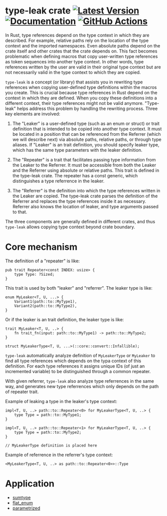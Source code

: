 # type-leak crate [![Latest Version]][crates.io] [![Documentation]][docs.rs] [![GitHub Actions]][actions]

[Latest Version]: https://img.shields.io/crates/v/type-leak.svg
[crates.io]: https://crates.io/crates/type-leak
[Documentation]: https://img.shields.io/docsrs/type-leak
[docs.rs]: https://docs.rs/type-leak/latest/type-leak/
[GitHub Actions]: https://github.com/yasuo-ozu/type-leak/actions/workflows/rust.yml/badge.svg
[actions]: https://github.com/yasuo-ozu/type-leak/actions/workflows/rust.yml

In Rust, type references depend on the type context in which they are described. For example, relative paths rely on the location of the type context and the imported namespaces. Even absolute paths depend on the crate itself and other crates that the crate depends on. This fact becomes problematic when defining macros that copy user-written type references as token sequences into another type context. In other words, type references written by the user are valid in their original type context but are not necessarily valid in the type context to which they are copied.

`type-leak` is a concept (or library) that assists you in rewriting type references when copying user-defined type definitions within the macros you create. This is crucial because type references in Rust depend on the context in which they are defined. When you copy these definitions into a different context, their type references might not be valid anymore. "Type-leak" helps address this problem by handling the rewriting process. Three key elements are involved:

1. The "Leaker" is a user-defined type (such as an enum or struct) or trait definition that is intended to be copied into another type context. It must be located in a position that can be referenced from the Referrer (which we will describe next) via absolute paths, relative paths, or through type aliases. If "Leaker" is an trait definition, you should specify leaker type, which has the same type parameters with the leaker definition.

2. The "Repeater" is a trait that facilitates passing type information from the Leaker to the Referrer. It must be accessible from both the Leaker and the Referrer using absolute or relative paths. This trait is defined in the type-leak crate. The repeater has a const generic, which distinguishes a type referrence in the leaker.

3. The "Referrer" is the definition into which the type references written in the Leaker are copied. The type-leak crate parses the definition of the Referrer and replaces the type references inside it as necessary. Referrer also knows the location of leaker, and type arguments passed to that.

The three components are generally defined in different crates, and thus `type-leak` allows copying type context beyond crate boundary.

# Core mechanism

The definition of a "repeater" is like:

```rust,ignore
pub trait Repeater<const INDEX: usize> {
    type Type: ?Sized;
}
```

This trait is used by both "leaker" and "referrer". The leaker type is like:

```rust,ignore
enum MyLeaker<T, U, ...> {
    Variant1(path::to::MyType1),
    Variant2(path::to::MyType2),
}
```

Or if the leaker is an trait definition, the leaker type is like:

```rust,ignore
trait MyLeaker<T, U, ..> {
    fn trait_fn(input: path::to::MyType1) -> path::to::MyType2;
}

struct MyLeakerType<T, U, ...>(::core::convert::Infallible);
```

`type-leak` automatically analyze definition of `MyLeakerType` or `MyLeaker` to find all type references which depends on the typa context of this definition. For each type references it assigns unique IDs (of just an incremented variable) to be distinguished through a common repeater.

With given referrer, `type-leak` also analyze type referrences in the same way, and generates new type referrences which only depends on the path of repeater trait.

Example of leaking a type in the leaker's type context:

```rust,ignore
impl<T, U, ..> path::to::Repeater<0> for MyLeakerType<T, U, ..> {
    type Type = path::to::MyType1;
}

impl<T, U, ..> path::to::Repeater<1> for MyLeakerType<T, U, ..> {
    type Type = path::to::MyType2;
}

// MyLeakerType definition is placed here
```

Example of referrence in the referrer's type context:

```rust,ignore
<MyLeakerType<T, U, ..> as path::to::Repeater<0>>::Type
```

# Application

- [sumtype](https://crates.io/crates/sumtype)
- [flat_enum](https://crates.io/crates/flat_enum)
- [parametrized](https://crates.io/crates/parametrized)


